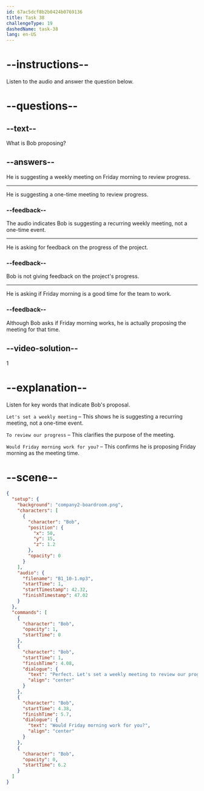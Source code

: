 ```yaml
---
id: 67ac5dcf8b2b0424b0769136
title: Task 38
challengeType: 19
dashedName: task-38
lang: en-US
---
```


<!-- (Audio) Bob: Perfect. Let's set a weekly meeting to review our progress. Would Friday morning work for you? -->

# --instructions--

Listen to the audio and answer the question below.

# --questions--

## --text--

What is Bob proposing?

## --answers--

He is suggesting a weekly meeting on Friday morning to review progress.

---

He is suggesting a one-time meeting to review progress.

### --feedback--

The audio indicates Bob is suggesting a recurring weekly meeting, not a one-time event.

---

He is asking for feedback on the progress of the project.

### --feedback--

Bob is not giving feedback on the project's progress.

---

He is asking if Friday morning is a good time for the team to work.

### --feedback--

Although Bob asks if Friday morning works, he is actually proposing the meeting for that time.

## --video-solution--

1

# --explanation--  

Listen for key words that indicate Bob's proposal.  

`Let's set a weekly meeting` – This shows he is suggesting a recurring meeting, not a one-time event.  

`To review our progress` – This clarifies the purpose of the meeting.  

`Would Friday morning work for you?` – This confirms he is proposing Friday morning as the meeting time.  

# --scene--

```json
{
  "setup": {
    "background": "company2-boardroom.png",
    "characters": [
      {
        "character": "Bob",
        "position": {
          "x": 50,
          "y": 15,
          "z": 1.2
        },
        "opacity": 0
      }
    ],
    "audio": {
      "filename": "B1_10-1.mp3",
      "startTime": 1,
      "startTimestamp": 42.32,
      "finishTimestamp": 47.02
    }
  },
  "commands": [
    {
      "character": "Bob",
      "opacity": 1,
      "startTime": 0
    },
    {
      "character": "Bob",
      "startTime": 1,
      "finishTime": 4.08,
      "dialogue": {
        "text": "Perfect. Let's set a weekly meeting to review our progress.",
        "align": "center"
      }
    },
    {
      "character": "Bob",
      "startTime": 4.38,
      "finishTime": 5.7,
      "dialogue": {
        "text": "Would Friday morning work for you?",
        "align": "center"
      }
    },
    {
      "character": "Bob",
      "opacity": 0,
      "startTime": 6.2
    }
  ]
}
```
